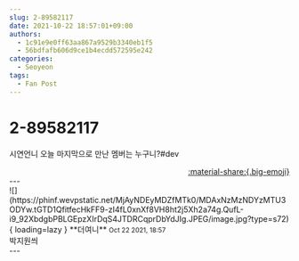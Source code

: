 ```yaml
---
slug: 2-89582117
date: 2021-10-22 18:57:01+09:00
authors:
  - 1c91e9e0ff63aa867a9529b3340eb1f5
  - 56bdfafb606d9ce1b4ecdd572595e242
categories:
  - Seoyeon
tags:
  - Fan Post
---
```


# 2-89582117

<div class="post-container" markdown="1">
<div class="content-container md-sidebar__scrollwrap" markdown="1">

시연언니 오늘 마지막으로 만난 멤버는 누구니?\#dev

</div>
</div>

<div style="text-align: right;" markdown="1">
<a href="https://weverse.io/fromis9/fanpost/2-89582117" style="text-align: right;">:material-share:{.big-emoji}</a>
</div>
---

<div class="comments-container md-sidebar__scrollwrap" markdown="1">
<div class="comment" markdown="1">
<div class='id-container' markdown="1">
![](https://phinf.wevpstatic.net/MjAyNDEyMDZfMTk0/MDAxNzMzNDYzMTU3ODYw.tGTD1QfitfecHkFF9-zI4fL0xnXf8VH8ht2j5Xh2a74g.QufL-i9_92XbdgbPBLGEpzXIrDqS4JTDRCqprDbYdJIg.JPEG/image.jpg?type=s72){ loading=lazy }
**<span class="artist">더여니</span>** <small>Oct 22 2021, 18:57</small><br>
</div>
<div class='comment-body' markdown="1">
박지원씌
</div>
</div>
</div>
---
